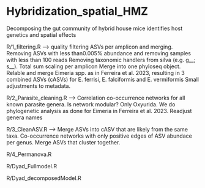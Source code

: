# Hybridization_spatial_HMZ
Decomposing the gut community of hybrid house mice identifies host genetics and spatial effects

R/1_filtering.R --> quality filtering ASVs per amplicon and merging.
Removing ASVs with less than0.005% abundance and removing samples with less than 100 reads
Removing taxonomic handlers from silva (e.g. g__; s__).
Total sum scaling per amplicon
Merge into one phyloseq object.
Relable and merge Eimeria spp. as in Ferreira et al. 2023, resulting in 3 combined ASVs (cASVs) for E. ferrisi, E. falciformis and E. vermiformis
Small adjustments to metadata.

R/2_Parasite_cleaning.R --> Correlation co-occurrence networks for all known parasite genera.
Is network modular? Only Oxyurida. We do phylogenetic analysis as done for Eimeria in Ferreira et al. 2023.
Readjust genera names

R/3_CleanASV.R --> Merge ASVs into cASV that are likely from the same taxa.
Co-occurrence networks with only positive edges of ASV abundace per genus. Merge ASVs that cluster together.

R/4_Permanova.R

R/Dyad_Fullmodel.R

R/Dyad_decomposedModel.R
